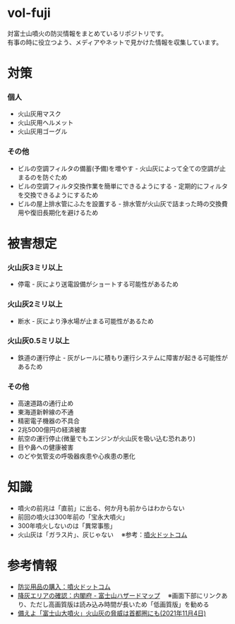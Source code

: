 # vol-fuji
対富士山噴火の防災情報をまとめているリポジトリです。<br>
有事の時に役立つよう、メディアやネットで見かけた情報を収集しています。


# 対策
### 個人
- 火山灰用マスク
- 火山灰用ヘルメット
- 火山灰用ゴーグル
### その他
- ビルの空調フィルタの備蓄(予備)を増やす - 火山灰によって全ての空調が止まるのを防ぐため
- ビルの空調フィルタ交換作業を簡単にできるようにする - 定期的にフィルタを交換できるようにするため
- ビルの屋上排水管にふたを設置する - 排水管が火山灰で詰まった時の交換費用や復旧長期化を避けるため


# 被害想定
### 火山灰3ミリ以上
- 停電 - 灰により送電設備がショートする可能性があるため
### 火山灰2ミリ以上
- 断水 - 灰により浄水場が止まる可能性があるため
### 火山灰0.5ミリ以上
- 鉄道の運行停止 - 灰がレールに積もり運行システムに障害が起きる可能性があるため
### その他
- 高速道路の通行止め
- 東海道新幹線の不通
- 精密電子機器の不具合
- 2兆5000億円の経済被害
- 航空の運行停止(微量でもエンジンが火山灰を吸い込む恐れあり)
- 目や鼻への健康被害
- のどや気管支の呼吸器疾患や心疾患の悪化


# 知識
- 噴火の前兆は「直前」に出る、何か月も前からはわからない
- 前回の噴火は300年前の「宝永大噴火」
- 300年噴火しないのは「異常事態」
- 火山灰は「ガラス片」、灰じゃない
　※参考：[噴火ドットコム](https://hun-ka.com/high-grade_mask/)


# 参考情報
- [防災用品の購入：噴火ドットコム](http://hun-ka.com/)
- [降灰エリアの確認：内閣府 - 富士山ハザードマップ](http://www.bousai.go.jp/kazan/fujisan-kyougikai/fuji_map/)
　※画面下部にリンクあり、ただし高画質版は読み込み時間が長いため「低画質版」を勧める
- [備えよ「富士山大噴火」火山灰の脅威は首都圏にも(2021年11月4日)](https://www.youtube.com/watch?v=4ZPyy8d9fVE&t=467s)
